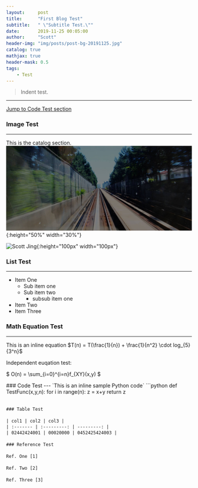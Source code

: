 ```yaml
---
layout:     post
title:      "First Blog Test"
subtitle:   " \"Subtitle Test.\""
date:       2019-11-25 00:05:00
author:     "Scott"
header-img: "img/posts/post-bg-20191125.jpg"
catalog: true
mathjax: true
header-mask: 0.5
tags:
    - Test
---
```


> Indent test.
---

[Jump to Code Test section ](#codetest) 



### Image Test
---
This is the catalog section. 
![Insert Image Test](/img/posts/post-bg-20191125.jpg){:height="50%" width="30%"}

![Scott Jing](/img/website/scott.jpg){:height="100px" width="100px"}


### List Test
---
- Item One
  - Sub item one
  - Sub item two
    - subsub item one
- Item Two
- Item Three

### Math Equation Test
---
This is an inline equation $T(n) = T(\frac{1}{n}) + \frac{1}{n^2} \cdot log_{5}{3^n}$

Independent euqation test: 

$
O(n) = \sum_{i=0}^{i=n}f_{XY}(x,y)
$

<p id = "codetest"></p>
### Code Test
---
`This is an inline sample Python code`
```python
def TestFunc(x,y,n):
    for i in range(n):
        z = x+y
    return z

```

### Table Test

| col1 | col2 | col3 |
| :------- | :---------: | ---------: |
| 02442424001 | 00020000 | 0452425424003 |

### Reference Test 

Ref. One [1] 

Ref. Two [2]

Ref. Three [3]
